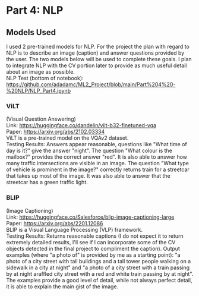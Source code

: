 # Part 4: NLP

## Models Used

I used 2 pre-trained models for NLP. For the project the plan with regard to NLP is to describe an image (caption) and answer questions provided by the user. The two models below will be used to complete these goals. I plan to integrate NLP with the CV portion later to provide as much useful detail about an image as possible.
<br />
NLP Test (bottom of notebook): https://github.com/adadamc/ML2_Project/blob/main/Part%204%20-%20NLP/NLP_Part4.ipynb

### ViLT
(Visual Question Answering) <br />
Link: https://huggingface.co/dandelin/vilt-b32-finetuned-vqa <br />
Paper: https://arxiv.org/abs/2102.03334 <br />
ViLT is a pre-trained model on the VQAv2 dataset. <br />
Testing Results: Answers appear reasonable, questions like "What time of day is it?" give the answer "night". The question "What colour is the mailbox?" provides the correct answer "red". It is also able to answer how many traffic intersections are visible in an image. The question "What type of vehicle is prominent in the image?" correctly returns train for a streetcar that takes up most of the image. It was also able to answer that the streetcar has a green traffic light.

### BLIP
(Image Captioning) <br />
Link: https://huggingface.co/Salesforce/blip-image-captioning-large <br />
Paper: https://arxiv.org/abs/2201.12086 <br />
BLIP is a Visual Language Processing (VLP) framework. <br />
Testing Results: Returns reasonable captions (I do not expect it to return extremely detailed results, I'll see if I can incorporate some of the CV objects detected in the final project to compliment the caption). Output examples (where "a photo of" is provided by me as a starting point): "a photo of a city street with tall buildings and a tall tower
people walking on a sidewalk in a city at night" and "a photo of a city street with a train passing by at night
araffled city street with a red and white train passing by at night". The examples provide a good level of detail, while not always perfect detail, it is able to explain the main gist of the image.
          
